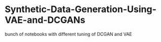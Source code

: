 # Synthetic-Data-Generation-Using-VAE-and-DCGANs
bunch of notebooks with different tuning of DCGAN and VAE
